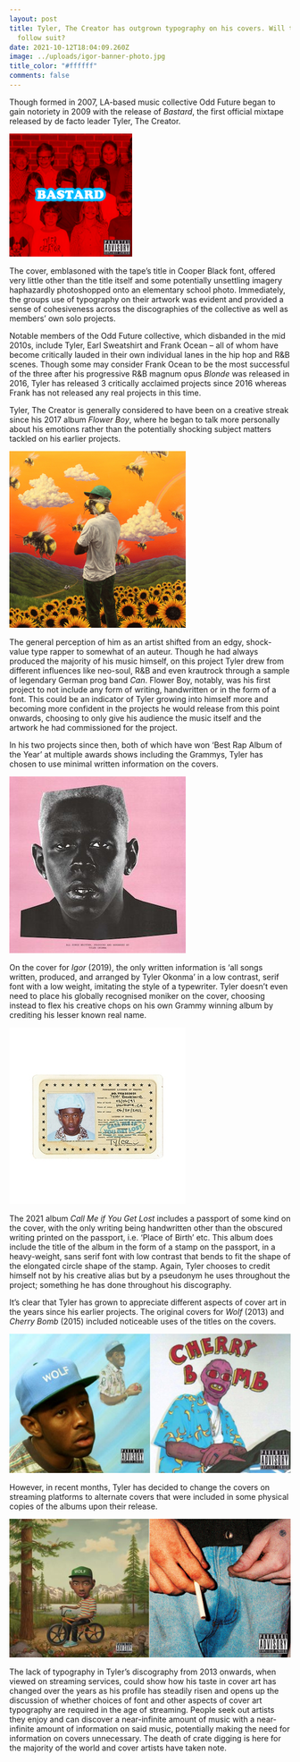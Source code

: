 ```yaml
---
layout: post
title: Tyler, The Creator has outgrown typography on his covers. Will the world
  follow suit?
date: 2021-10-12T18:04:09.260Z
image: ../uploads/igor-banner-photo.jpg
title_color: "#ffffff"
comments: false
---
```

Though formed in 2007, LA-based music collective Odd Future began to gain notoriety in 2009 with the release of *Bastard*, the first official mixtape released by de facto leader Tyler, The Creator.

![](../uploads/bastard-cover.png "Bastard (2009) by Tyler, The Creator")

The cover, emblasoned with the tape’s title in Cooper Black font, offered very little other than the title itself and some potentially unsettling imagery haphazardly photoshopped onto an elementary school photo. Immediately, the groups use of typography on their artwork was evident and provided a sense of cohesiveness across the discographies of the collective as well as members’ own solo projects.

Notable members of the Odd Future collective, which disbanded in the mid 2010s, include Tyler, Earl Sweatshirt and Frank Ocean – all of whom have become critically lauded in their own individual lanes in the hip hop and R&B scenes. Though some may consider Frank Ocean to be the most successful of the three after his progressive R&B magnum opus *Blonde* was released in 2016, Tyler has released 3 critically acclaimed projects since 2016 whereas Frank has not released any real projects in this time.

Tyler, The Creator is generally considered to have been on a creative streak since his 2017 album *Flower Boy*, where he began to talk more personally about his emotions rather than the potentially shocking subject matters tackled on his earlier projects.

![](../uploads/flower-boy-cover.png "Flower Boy (2017) by Tyler, The Creator")

The general perception of him as an artist shifted from an edgy, shock-value type rapper to somewhat of an auteur. Though he had always produced the majority of his music himself, on this project Tyler drew from different influences like neo-soul, R&B and even krautrock through a sample of legendary German prog band *Can*. Flower Boy, notably, was his first project to not include any form of writing, handwritten or in the form of a font. This could be an indicator of Tyler growing into himself more and becoming more confident in the projects he would release from this point onwards, choosing to only give his audience the music itself and the artwork he had commissioned for the project.

In his two projects since then, both of which have won ‘Best Rap Album of the Year’ at multiple awards shows including the Grammys, Tyler has chosen to use minimal written information on the covers.

![](../uploads/igor-cover.jpg "Igor (2019) by Tyler, The Creator")

On the cover for *Igor* (2019), the only written information is ‘all songs written, produced, and arranged by Tyler Okonma’ in a low contrast, serif font with a low weight, imitating the style of a typewriter. Tyler doesn’t even need to place his globally recognised moniker on the cover, choosing instead to flex his creative chops on his own Grammy winning album by crediting his lesser known real name.

![](../uploads/cmiygl-cover.jpg "Call Me if You Get Lost (2021) by Tyler, The Creator")

The 2021 album *Call Me if You Get Lost* includes a passport of some kind on the cover, with the only writing being handwritten other than the obscured writing printed on the passport, i.e. ‘Place of Birth’ etc. This album does include the title of the album in the form of a stamp on the passport, in a heavy-weight, sans serif font with low contrast that bends to fit the shape of the elongated circle shape of the stamp. Again, Tyler chooses to credit himself not by his creative alias but by a pseudonym he uses throughout the project; something he has done throughout his discography.

It’s clear that Tyler has grown to appreciate different aspects of cover art in the years since his earlier projects. The original covers for *Wolf* (2013) and *Cherry Bomb* (2015) included noticeable uses of the titles on the covers.

![](../uploads/tyler-original-covers.jpg "Wolf (2013) and Cherry Bomb (2015) original covers")

However, in recent months, Tyler has decided to change the covers on streaming platforms to alternate covers that were included in some physical copies of the albums upon their release.

![](../uploads/tyler-alternate-covers.png "Wolf (2013) and Cherry Bomb (2015) alternate covers")

The lack of typography in Tyler’s discography from 2013 onwards, when viewed on streaming services, could show how his taste in cover art has changed over the years as his profile has steadily risen and opens up the discussion of whether choices of font and other aspects of cover art typography are required in the age of streaming. People seek out artists they enjoy and can discover a near-infinite amount of music with a near-infinite amount of information on said music, potentially making the need for information on covers unnecessary. The death of crate digging is here for the majority of the world and cover artists have taken note.